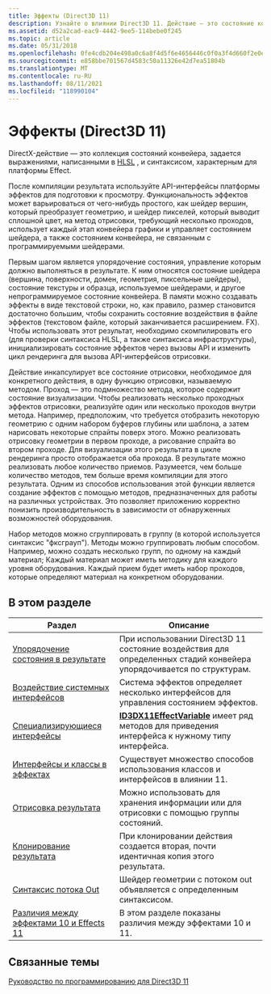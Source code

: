 ```yaml
---
title: Эффекты (Direct3D 11)
description: Узнайте о влиянии Direct3D 11. Действие — это состояние конвейера, которое задается выражениями, написанными в HLSL, и синтаксисом, характерным для платформы Effect.
ms.assetid: d52a2cad-eac9-4442-9ee5-114bebe0f245
ms.topic: article
ms.date: 05/31/2018
ms.openlocfilehash: 0fe4cdb204e498a0c6a8f4d5f6e4656446c0f0a3f4d660f2e0e2a33e8515a0e2
ms.sourcegitcommit: e858bbe701567d4583c50a11326e42d7ea51804b
ms.translationtype: MT
ms.contentlocale: ru-RU
ms.lasthandoff: 08/11/2021
ms.locfileid: "118990104"
---
```

# <a name="effects-direct3d-11"></a>Эффекты (Direct3D 11)

DirectX-действие — это коллекция состояний конвейера, задается выражениями, написанными в [HLSL](/windows/desktop/direct3dhlsl/dx-graphics-hlsl-reference) , и синтаксисом, характерным для платформы Effect.

После компиляции результата используйте API-интерфейсы платформы эффектов для подготовки к просмотру. Функциональность эффектов может варьироваться от чего-нибудь простого, как шейдер вершин, который преобразует геометрию, и шейдер пикселей, который выводит сплошной цвет, на метод отрисовки, требующий несколько проходов, использует каждый этап конвейера графики и управляет состоянием шейдера, а также состоянием конвейера, не связанным с программируемыми шейдерами.

Первым шагом является упорядочение состояния, управление которым должно выполняться в результате. К ним относятся состояние шейдера (вершина, поверхности, домен, геометрия, пиксельные шейдеры), состояние текстуры и образца, используемое шейдерами, и другое непрограммируемое состояние конвейера. В памяти можно создавать эффекты в виде текстовой строки, но, как правило, размер становится достаточно большим, чтобы сохранить состояние воздействия в файле эффектов (текстовом файле, который заканчивается расширением. FX). Чтобы использовать этот результат, необходимо скомпилировать его (для проверки синтаксиса HLSL, а также синтаксиса инфраструктуры), инициализировать состояние эффектов через вызовы API и изменить цикл рендеринга для вызова API-интерфейсов отрисовки.

Действие инкапсулирует все состояние отрисовки, необходимое для конкретного действия, в одну функцию отрисовки, называемую методом. Проход — это подмножество метода, которое содержит состояние визуализации. Чтобы реализовать несколько проходных эффектов отрисовки, реализуйте один или несколько проходов внутри метода. Например, предположим, что требуется отобразить некоторую геометрию с одним набором буферов глубины или шаблона, а затем нарисовать некоторые спрайты поверх этого. Можно реализовать отрисовку геометрии в первом проходе, а рисование спрайта во втором проходе. Для визуализации этого результата в цикле рендеринга просто отображается оба прохода. В результате можно реализовать любое количество приемов. Разумеется, чем больше количество методов, тем больше время компиляции для этого результата. Одним из способов использования этой функции является создание эффектов с помощью методов, предназначенных для работы на различных устройствах. Это позволяет приложению корректно понизить производительность в зависимости от обнаруженных возможностей оборудования.

Набор методов можно сгруппировать в группу (в которой используется синтаксис "фксграуп"). Методы можно группировать любым способом. Например, можно создать несколько групп, по одному на каждый материал; Каждый материал может иметь методику для каждого уровня оборудования. Каждый прием будет иметь набор проходов, которые определяют материал на конкретном оборудовании.

## <a name="in-this-section"></a>В этом разделе



| Раздел                                                                                                                | Описание                                                                                                                                                         |
|----------------------------------------------------------------------------------------------------------------------|---------------------------------------------------------------------------------------------------------------------------------------------------------------------|
| [Упорядочение состояния в результате](d3d11-graphics-programming-guide-effects-organize.md)<br/>                    | При использовании Direct3D 11 состояние воздействия для определенных стадий конвейера упорядочивается по структурам.<br/>                                                                   |
| [Воздействие системных интерфейсов](d3d11-graphics-programming-guide-effects-interfaces.md)<br/>                       | Система эффектов определяет несколько интерфейсов для управления состоянием эффектов.<br/>                                                                                  |
| [Специализирующиеся интерфейсы](d3d11-graphics-reference-effect-specializing.md)<br/>                               | [**ID3DX11EffectVariable**](id3dx11effectvariable.md) имеет ряд методов для приведения интерфейса к нужному типу интерфейса.<br/> |
| [Интерфейсы и классы в эффектах](d3d11-graphics-programming-guide-effects-interfaces-and-classes.md)<br/>  | Существует множество способов использования классов и интерфейсов в влиянии 11.<br/>                                                                                         |
| [Отрисовка результата](d3d11-graphics-programming-guide-effects-render.md)<br/>                                | Можно использовать для хранения информации или для отрисовки с помощью группы состояний.<br/>                                                                         |
| [Клонирование результата](d3d11-graphics-programming-guide-effects-cloning.md)<br/>                                 | При клонировании действия создается вторая, почти идентичная копия этого результата.<br/>                                                                                 |
| [Синтаксис потока Out](d3d11-graphics-reference-effect-streamout.md)<br/>                                        | Шейдер геометрии с потоком out объявляется с определенным синтаксисом.<br/>                                                                                  |
| [Различия между эффектами 10 и Effects 11](d3d11-graphics-programming-guide-effects-differences.md)<br/> | В этом разделе показаны различия между эффектами 10 и 11.<br/>                                                                                      |



 

## <a name="related-topics"></a>Связанные темы

<dl> <dt>

[Руководство по программированию для Direct3D 11](dx-graphics-overviews.md)
</dt> </dl>

 

